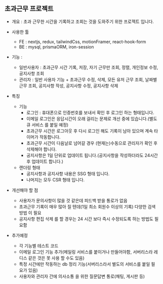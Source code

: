## 초과근무 프로젝트

- 개요 : 초과 근무한 시간을 기록하고 조회는 것을 도와주기 위한 프로젝트 입니다.
- 사용한 툴
  - FE : nextjs, redux, tailwindCss, motionFramer, react-hook-form
  - BE : mysql, prismaORM, iron-session
- 기능 :

  - 일반사용자 : 초과근무 시간 기록, 저장, 자기 근무만 조회, 정렬, 개인정보 수정, 공지사항 조회
  - 관리자 : 일반 사용자 기능 + 초과근무 수정, 삭제, 모든 유저 근무 조회, 날짜별 근무 조회, 공지사항 작성, 공지사항 수정, 공지사항 삭제

- 특징
  - 기능
    - 로그인 : 휴대폰으로 인증번호를 보내서 확인 후 로그인 하는 형태입니다.
    - 이메일 로그인은 응답시간이 오래 걸리는 문제로 개선 중에 있습니다.(별도 큐 서비스 를 붙일 예정)
    - 초과근무 시간은 로그아웃 후 다시 로그인 해도 기록이 남아 있으며 계속 타이머가 작동합니다.
    - 초과근무 시간이 다음날로 넘어갈 경우 (현재는)수동으로 관리자가 확인 후 삭제해야 합니다.
    - 공지사항은 1일 단위로 업데이트 됩니다.(공지사항을 작성하더라도 24시간 후 업데이트 합니다.)
  - 랜더링 형태
    - 공지사항과 공지사항 내용은 SSG 형태 입니다.
    - 나머지는 모두 CSR 형태 입니다.
- 개선해야 할 점

  - 사용자가 문의사항이 많을 것 같은데 피드백 받을 통로가 없음
  - 초과근무 기록이 매우 많아 질 텐데(1일 최소 회원수 이상의 기록) 다양한 검색 방법 이 필요
  - 공지사항 편집 삭제 를 할 경우는 24 시간 보다 즉시 수정되도록 하는 방법도 필요함

- 추가예정
  - 각 기능별 테스트 코드
  - 이메일 로그인 기능 추가(메일링 서비스를 붙이거나 만들어야함, 서버리스라 레디스 같은 것은 못 사용 할 수도 있음)
  - 특정 시간에만 작동하는 db 정리 기능(서버리스라서 별도의 서비스를 붙일 필요가 있음)
  - 사용자와 관리자 간에 의사소통 을 위한 질문답변 통로(채팅, 게시판 등)
